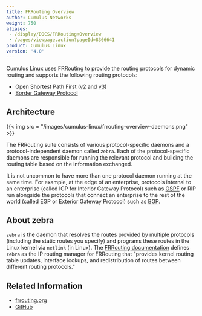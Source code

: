 ```yaml
---
title: FRRouting Overview
author: Cumulus Networks
weight: 750
aliases:
 - /display/DOCS/FRRouting+Overview
 - /pages/viewpage.action?pageId=8366641
product: Cumulus Linux
version: '4.0'
---
```

Cumulus Linux uses FRRouting to provide the routing protocols for dynamic routing and supports the following routing protocols:

- Open Shortest Path First ([v2](../Open-Shortest-Path-First-OSPF/) and [v3](../Open-Shortest-Path-First-v3-OSPFv3/))
- [Border Gateway Protocol](../Border-Gateway-Protocol-BGP/)

## Architecture

{{< img src = "/images/cumulus-linux/frrouting-overview-daemons.png" >}}

The FRRouting suite consists of various protocol-specific daemons and a protocol-independent daemon called `zebra`. Each of the protocol-specific daemons are responsible for running the relevant protocol and building the routing table based on the information exchanged.

It is not uncommon to have more than one protocol daemon running at the same time. For example, at the edge of an enterprise, protocols internal to an enterprise (called IGP for Interior Gateway Protocol) such as [OSPF](../Open-Shortest-Path-First-OSPF/) or RIP run alongside the protocols that connect an enterprise to the rest of the world (called EGP or Exterior Gateway Protocol) such as [BGP](../Border-Gateway-Protocol-BGP/).

## About zebra

`zebra` is the daemon that resolves the routes provided by multiple protocols (including the static routes you specify) and programs these routes in the Linux kernel via `netlink` (in Linux). The [FRRouting documentation](https://frrouting.org/user-guide/zebra.html) defines `zebra` as the IP routing manager for FRRouting that "provides kernel routing table updates, interface lookups, and redistribution of routes between different routing protocols."

## Related Information

- [frrouting.org](https://frrouting.org)
- [GitHub](https://github.com/FRRouting/frr)
